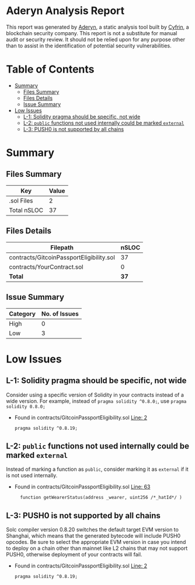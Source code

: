 # Aderyn Analysis Report

This report was generated by [Aderyn](https://github.com/Cyfrin/aderyn), a static analysis tool built by [Cyfrin](https://cyfrin.io), a blockchain security company. This report is not a substitute for manual audit or security review. It should not be relied upon for any purpose other than to assist in the identification of potential security vulnerabilities.
# Table of Contents

- [Summary](#summary)
  - [Files Summary](#files-summary)
  - [Files Details](#files-details)
  - [Issue Summary](#issue-summary)
- [Low Issues](#low-issues)
  - [L-1: Solidity pragma should be specific, not wide](#l-1-solidity-pragma-should-be-specific-not-wide)
  - [L-2: `public` functions not used internally could be marked `external`](#l-2-public-functions-not-used-internally-could-be-marked-external)
  - [L-3: PUSH0 is not supported by all chains](#l-3-push0-is-not-supported-by-all-chains)


# Summary

## Files Summary

| Key | Value |
| --- | --- |
| .sol Files | 2 |
| Total nSLOC | 37 |


## Files Details

| Filepath | nSLOC |
| --- | --- |
| contracts/GitcoinPassportEligibility.sol | 37 |
| contracts/YourContract.sol | 0 |
| **Total** | **37** |


## Issue Summary

| Category | No. of Issues |
| --- | --- |
| High | 0 |
| Low | 3 |


# Low Issues

## L-1: Solidity pragma should be specific, not wide

Consider using a specific version of Solidity in your contracts instead of a wide version. For example, instead of `pragma solidity ^0.8.0;`, use `pragma solidity 0.8.0;`

- Found in contracts/GitcoinPassportEligibility.sol [Line: 2](contracts/GitcoinPassportEligibility.sol#L2)

	```solidity
	pragma solidity ^0.8.19;
	```



## L-2: `public` functions not used internally could be marked `external`

Instead of marking a function as `public`, consider marking it as `external` if it is not used internally.

- Found in contracts/GitcoinPassportEligibility.sol [Line: 63](contracts/GitcoinPassportEligibility.sol#L63)

	```solidity
	  function getWearerStatus(address _wearer, uint256 /*_hatId*/ )
	```



## L-3: PUSH0 is not supported by all chains

Solc compiler version 0.8.20 switches the default target EVM version to Shanghai, which means that the generated bytecode will include PUSH0 opcodes. Be sure to select the appropriate EVM version in case you intend to deploy on a chain other than mainnet like L2 chains that may not support PUSH0, otherwise deployment of your contracts will fail.

- Found in contracts/GitcoinPassportEligibility.sol [Line: 2](contracts/GitcoinPassportEligibility.sol#L2)

	```solidity
	pragma solidity ^0.8.19;
	```



